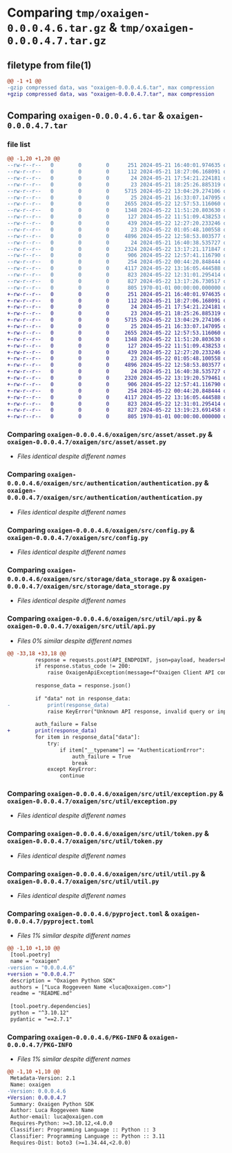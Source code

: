 # Comparing `tmp/oxaigen-0.0.0.4.6.tar.gz` & `tmp/oxaigen-0.0.0.4.7.tar.gz`

## filetype from file(1)

```diff
@@ -1 +1 @@
-gzip compressed data, was "oxaigen-0.0.0.4.6.tar", max compression
+gzip compressed data, was "oxaigen-0.0.0.4.7.tar", max compression
```

## Comparing `oxaigen-0.0.0.4.6.tar` & `oxaigen-0.0.0.4.7.tar`

### file list

```diff
@@ -1,20 +1,20 @@
--rw-r--r--   0        0        0      251 2024-05-21 16:40:01.974635 oxaigen-0.0.0.4.6/README.md
--rw-r--r--   0        0        0      112 2024-05-21 18:27:06.168091 oxaigen-0.0.0.4.6/oxaigen/__init__.py
--rw-r--r--   0        0        0       24 2024-05-21 17:54:21.224181 oxaigen-0.0.0.4.6/oxaigen/src/__init__.py
--rw-r--r--   0        0        0       23 2024-05-21 18:25:26.885319 oxaigen-0.0.0.4.6/oxaigen/src/asset/__init__.py
--rw-r--r--   0        0        0     5715 2024-05-22 13:04:29.274106 oxaigen-0.0.0.4.6/oxaigen/src/asset/asset.py
--rw-r--r--   0        0        0       25 2024-05-21 16:33:07.147095 oxaigen-0.0.0.4.6/oxaigen/src/authentication/__init__.py
--rw-r--r--   0        0        0     2655 2024-05-22 12:57:53.116060 oxaigen-0.0.0.4.6/oxaigen/src/authentication/authentication.py
--rw-r--r--   0        0        0     1348 2024-05-22 11:51:20.803630 oxaigen-0.0.0.4.6/oxaigen/src/config.py
--rw-r--r--   0        0        0      127 2024-05-22 11:51:09.438253 oxaigen-0.0.0.4.6/oxaigen/src/constant.py
--rw-r--r--   0        0        0      439 2024-05-22 12:27:20.233246 oxaigen-0.0.0.4.6/oxaigen/src/main.py
--rw-r--r--   0        0        0       23 2024-05-22 01:05:48.100558 oxaigen-0.0.0.4.6/oxaigen/src/storage/__init__.py
--rw-r--r--   0        0        0     4896 2024-05-22 12:58:53.803577 oxaigen-0.0.0.4.6/oxaigen/src/storage/data_storage.py
--rw-r--r--   0        0        0       24 2024-05-21 16:40:38.535727 oxaigen-0.0.0.4.6/oxaigen/src/util/__init__.py
--rw-r--r--   0        0        0     2324 2024-05-22 13:17:21.171847 oxaigen-0.0.0.4.6/oxaigen/src/util/api.py
--rw-r--r--   0        0        0      906 2024-05-22 12:57:41.116790 oxaigen-0.0.0.4.6/oxaigen/src/util/exception.py
--rw-r--r--   0        0        0      254 2024-05-22 00:44:20.848444 oxaigen-0.0.0.4.6/oxaigen/src/util/logging.py
--rw-r--r--   0        0        0     4117 2024-05-22 13:16:05.444588 oxaigen-0.0.0.4.6/oxaigen/src/util/token.py
--rw-r--r--   0        0        0      823 2024-05-22 12:31:01.295414 oxaigen-0.0.0.4.6/oxaigen/src/util/util.py
--rw-r--r--   0        0        0      827 2024-05-22 13:17:26.730517 oxaigen-0.0.0.4.6/pyproject.toml
--rw-r--r--   0        0        0      805 1970-01-01 00:00:00.000000 oxaigen-0.0.0.4.6/PKG-INFO
+-rw-r--r--   0        0        0      251 2024-05-21 16:40:01.974635 oxaigen-0.0.0.4.7/README.md
+-rw-r--r--   0        0        0      112 2024-05-21 18:27:06.168091 oxaigen-0.0.0.4.7/oxaigen/__init__.py
+-rw-r--r--   0        0        0       24 2024-05-21 17:54:21.224181 oxaigen-0.0.0.4.7/oxaigen/src/__init__.py
+-rw-r--r--   0        0        0       23 2024-05-21 18:25:26.885319 oxaigen-0.0.0.4.7/oxaigen/src/asset/__init__.py
+-rw-r--r--   0        0        0     5715 2024-05-22 13:04:29.274106 oxaigen-0.0.0.4.7/oxaigen/src/asset/asset.py
+-rw-r--r--   0        0        0       25 2024-05-21 16:33:07.147095 oxaigen-0.0.0.4.7/oxaigen/src/authentication/__init__.py
+-rw-r--r--   0        0        0     2655 2024-05-22 12:57:53.116060 oxaigen-0.0.0.4.7/oxaigen/src/authentication/authentication.py
+-rw-r--r--   0        0        0     1348 2024-05-22 11:51:20.803630 oxaigen-0.0.0.4.7/oxaigen/src/config.py
+-rw-r--r--   0        0        0      127 2024-05-22 11:51:09.438253 oxaigen-0.0.0.4.7/oxaigen/src/constant.py
+-rw-r--r--   0        0        0      439 2024-05-22 12:27:20.233246 oxaigen-0.0.0.4.7/oxaigen/src/main.py
+-rw-r--r--   0        0        0       23 2024-05-22 01:05:48.100558 oxaigen-0.0.0.4.7/oxaigen/src/storage/__init__.py
+-rw-r--r--   0        0        0     4896 2024-05-22 12:58:53.803577 oxaigen-0.0.0.4.7/oxaigen/src/storage/data_storage.py
+-rw-r--r--   0        0        0       24 2024-05-21 16:40:38.535727 oxaigen-0.0.0.4.7/oxaigen/src/util/__init__.py
+-rw-r--r--   0        0        0     2320 2024-05-22 13:19:20.579461 oxaigen-0.0.0.4.7/oxaigen/src/util/api.py
+-rw-r--r--   0        0        0      906 2024-05-22 12:57:41.116790 oxaigen-0.0.0.4.7/oxaigen/src/util/exception.py
+-rw-r--r--   0        0        0      254 2024-05-22 00:44:20.848444 oxaigen-0.0.0.4.7/oxaigen/src/util/logging.py
+-rw-r--r--   0        0        0     4117 2024-05-22 13:16:05.444588 oxaigen-0.0.0.4.7/oxaigen/src/util/token.py
+-rw-r--r--   0        0        0      823 2024-05-22 12:31:01.295414 oxaigen-0.0.0.4.7/oxaigen/src/util/util.py
+-rw-r--r--   0        0        0      827 2024-05-22 13:19:23.691458 oxaigen-0.0.0.4.7/pyproject.toml
+-rw-r--r--   0        0        0      805 1970-01-01 00:00:00.000000 oxaigen-0.0.0.4.7/PKG-INFO
```

### Comparing `oxaigen-0.0.0.4.6/oxaigen/src/asset/asset.py` & `oxaigen-0.0.0.4.7/oxaigen/src/asset/asset.py`

 * *Files identical despite different names*

### Comparing `oxaigen-0.0.0.4.6/oxaigen/src/authentication/authentication.py` & `oxaigen-0.0.0.4.7/oxaigen/src/authentication/authentication.py`

 * *Files identical despite different names*

### Comparing `oxaigen-0.0.0.4.6/oxaigen/src/config.py` & `oxaigen-0.0.0.4.7/oxaigen/src/config.py`

 * *Files identical despite different names*

### Comparing `oxaigen-0.0.0.4.6/oxaigen/src/storage/data_storage.py` & `oxaigen-0.0.0.4.7/oxaigen/src/storage/data_storage.py`

 * *Files identical despite different names*

### Comparing `oxaigen-0.0.0.4.6/oxaigen/src/util/api.py` & `oxaigen-0.0.0.4.7/oxaigen/src/util/api.py`

 * *Files 0% similar despite different names*

```diff
@@ -33,18 +33,18 @@
         response = requests.post(API_ENDPOINT, json=payload, headers=headers)
         if response.status_code != 200:
             raise OxaigenApiException(message=f"Oxaigen Client API connection error: {str(response.text)}")
 
         response_data = response.json()
 
         if "data" not in response_data:
-            print(response_data)
             raise KeyError("Unknown API response, invalid query or input arguments provided.")
 
         auth_failure = False
+        print(response_data)
         for item in response_data["data"]:
             try:
                 if item["__typename"] == "AuthenticationError":
                     auth_failure = True
                     break
             except KeyError:
                 continue
```

### Comparing `oxaigen-0.0.0.4.6/oxaigen/src/util/exception.py` & `oxaigen-0.0.0.4.7/oxaigen/src/util/exception.py`

 * *Files identical despite different names*

### Comparing `oxaigen-0.0.0.4.6/oxaigen/src/util/token.py` & `oxaigen-0.0.0.4.7/oxaigen/src/util/token.py`

 * *Files identical despite different names*

### Comparing `oxaigen-0.0.0.4.6/oxaigen/src/util/util.py` & `oxaigen-0.0.0.4.7/oxaigen/src/util/util.py`

 * *Files identical despite different names*

### Comparing `oxaigen-0.0.0.4.6/pyproject.toml` & `oxaigen-0.0.0.4.7/pyproject.toml`

 * *Files 1% similar despite different names*

```diff
@@ -1,10 +1,10 @@
 [tool.poetry]
 name = "oxaigen"
-version = "0.0.0.4.6"
+version = "0.0.0.4.7"
 description = "Oxaigen Python SDK"
 authors = ["Luca Roggeveen Name <luca@oxaigen.com>"]
 readme = "README.md"
 
 [tool.poetry.dependencies]
 python = "^3.10.12"
 pydantic = "==2.7.1"
```

### Comparing `oxaigen-0.0.0.4.6/PKG-INFO` & `oxaigen-0.0.0.4.7/PKG-INFO`

 * *Files 1% similar despite different names*

```diff
@@ -1,10 +1,10 @@
 Metadata-Version: 2.1
 Name: oxaigen
-Version: 0.0.0.4.6
+Version: 0.0.0.4.7
 Summary: Oxaigen Python SDK
 Author: Luca Roggeveen Name
 Author-email: luca@oxaigen.com
 Requires-Python: >=3.10.12,<4.0.0
 Classifier: Programming Language :: Python :: 3
 Classifier: Programming Language :: Python :: 3.11
 Requires-Dist: boto3 (>=1.34.44,<2.0.0)
```

